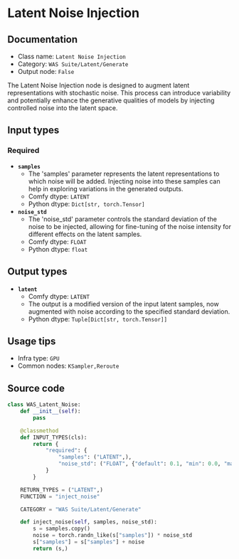# Latent Noise Injection
## Documentation
- Class name: `Latent Noise Injection`
- Category: `WAS Suite/Latent/Generate`
- Output node: `False`

The Latent Noise Injection node is designed to augment latent representations with stochastic noise. This process can introduce variability and potentially enhance the generative qualities of models by injecting controlled noise into the latent space.
## Input types
### Required
- **`samples`**
    - The 'samples' parameter represents the latent representations to which noise will be added. Injecting noise into these samples can help in exploring variations in the generated outputs.
    - Comfy dtype: `LATENT`
    - Python dtype: `Dict[str, torch.Tensor]`
- **`noise_std`**
    - The 'noise_std' parameter controls the standard deviation of the noise to be injected, allowing for fine-tuning of the noise intensity for different effects on the latent samples.
    - Comfy dtype: `FLOAT`
    - Python dtype: `float`
## Output types
- **`latent`**
    - Comfy dtype: `LATENT`
    - The output is a modified version of the input latent samples, now augmented with noise according to the specified standard deviation.
    - Python dtype: `Tuple[Dict[str, torch.Tensor]]`
## Usage tips
- Infra type: `GPU`
- Common nodes: `KSampler,Reroute`


## Source code
```python
class WAS_Latent_Noise:
    def __init__(self):
        pass

    @classmethod
    def INPUT_TYPES(cls):
        return {
            "required": {
                "samples": ("LATENT",),
                "noise_std": ("FLOAT", {"default": 0.1, "min": 0.0, "max": 1.0, "step": 0.01}),
            }
        }

    RETURN_TYPES = ("LATENT",)
    FUNCTION = "inject_noise"

    CATEGORY = "WAS Suite/Latent/Generate"

    def inject_noise(self, samples, noise_std):
        s = samples.copy()
        noise = torch.randn_like(s["samples"]) * noise_std
        s["samples"] = s["samples"] + noise
        return (s,)

```
